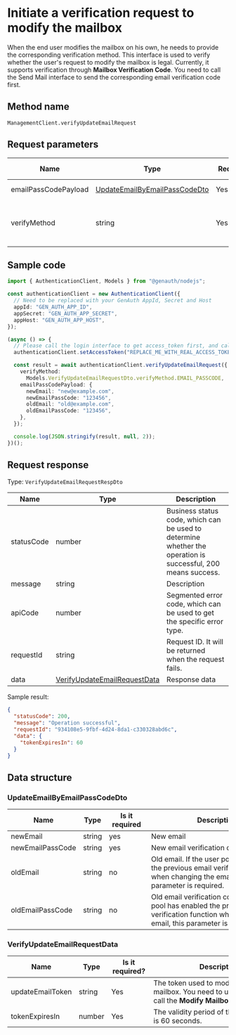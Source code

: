 # Initiate a verification request to modify the mailbox

<!--
Warning ⚠️:
Do not modify this document directly,
https://github.com/Authing/authing-docs-factory
Use this project to generate
-->

<LastUpdated />

When the end user modifies the mailbox on his own, he needs to provide the corresponding verification method. This interface is used to verify whether the user's request to modify the mailbox is legal. Currently, it supports verification through **Mailbox Verification Code**. You need to call the Send Mail interface to send the corresponding email verification code first.

## Method name

`ManagementClient.verifyUpdateEmailRequest`

## Request parameters

| Name                 | Type                                                                       | <div style="width:80px">Required</div> | <div style="width:60px">Default value</div> | <div style="width:300px">Description</div>                                                                                                                                      | <div style="width:200px">Sample value</div> |
| -------------------- | -------------------------------------------------------------------------- | -------------------------------------- | ------------------------------------------- | ------------------------------------------------------------------------------------------------------------------------------------------------------------------------------- | ------------------------------------------- |
| emailPassCodePayload | <a href="#UpdateEmailByEmailPassCodeDto">UpdateEmailByEmailPassCodeDto</a> | Yes                                    | -                                           | Data verified using email verification code                                                                                                                                     |                                             |
| verifyMethod         | string                                                                     | Yes                                    | -                                           | Modify the verification method used by the current email:<br>- `EMAIL_PASSCODE`: Verify by email verification code. Currently, only this verification method is supported. <br> | `EMAIL_PASSCODE`                            |

## Sample code

```ts
import { AuthenticationClient, Models } from "@genauth/nodejs";

const authenticationClient = new AuthenticationClient({
  // Need to be replaced with your GenAuth AppId, Secret and Host
  appId: "GEN_AUTH_APP_ID",
  appSecret: "GEN_AUTH_APP_SECRET",
  appHost: "GEN_AUTH_APP_HOST",
});

(async () => {
  // Please call the login interface to get access_token first, and call the setAccessToken method to set access_token
  authenticationClient.setAccessToken("REPLACE_ME_WITH_REAL_ACCESS_TOKEN");

  const result = await authenticationClient.verifyUpdateEmailRequest({
    verifyMethod:
      Models.VerifyUpdateEmailRequestDto.verifyMethod.EMAIL_PASSCODE,
    emailPassCodePayload: {
      newEmail: "new@example.com",
      newEmailPassCode: "123456",
      oldEmail: "old@example.com",
      oldEmailPassCode: "123456",
    },
  });

  console.log(JSON.stringify(result, null, 2));
})();
```

## Request response

Type: `VerifyUpdateEmailRequestRespDto`

| Name       | Type                                                                     | Description                                                                                                  |
| ---------- | ------------------------------------------------------------------------ | ------------------------------------------------------------------------------------------------------------ |
| statusCode | number                                                                   | Business status code, which can be used to determine whether the operation is successful, 200 means success. |
| message    | string                                                                   | Description                                                                                                  |
| apiCode    | number                                                                   | Segmented error code, which can be used to get the specific error type.                                      |
| requestId  | string                                                                   | Request ID. It will be returned when the request fails.                                                      |
| data       | <a href="#VerifyUpdateEmailRequestData">VerifyUpdateEmailRequestData</a> | Response data                                                                                                |

Sample result:

```json
{
  "statusCode": 200,
  "message": "Operation successful",
  "requestId": "934108e5-9fbf-4d24-8da1-c330328abd6c",
  "data": {
    "tokenExpiresIn": 60
  }
}
```

## Data structure

### <a id="UpdateEmailByEmailPassCodeDto"></a> UpdateEmailByEmailPassCodeDto

| Name             | Type   | <div style="width:80px">Is it required</div> | <div style="width:300px">Description</div>                                                                                                              | <div style="width:200px">Sample value</div> |
| ---------------- | ------ | -------------------------------------------- | ------------------------------------------------------------------------------------------------------------------------------------------------------- | ------------------------------------------- |
| newEmail         | string | yes                                          | New email                                                                                                                                               | `new@example.com`                           |
| newEmailPassCode | string | yes                                          | New email verification code                                                                                                                             | `123456`                                    |
| oldEmail         | string | no                                           | Old email. If the user pool has enabled the previous email verification function when changing the email, this parameter is required.                   | `old@example.com`                           |
| oldEmailPassCode | string | no                                           | Old email verification code. If the user pool has enabled the previous email verification function when changing the email, this parameter is required. | `123456`                                    |

### <a id="VerifyUpdateEmailRequestData"></a> VerifyUpdateEmailRequestData

| Name             | Type   | <div style="width:80px">Is it required?</div> | <div style="width:300px">Description</div>                                                                         | <div style="width:200px">Sample value</div> |
| ---------------- | ------ | --------------------------------------------- | ------------------------------------------------------------------------------------------------------------------ | ------------------------------------------- |
| updateEmailToken | string | Yes                                           | The token used to modify the current mailbox. You need to use this token to call the **Modify Mailbox** interface. |                                             |
| tokenExpiresIn   | number | Yes                                           | The validity period of the token, which is 60 seconds.                                                             | `60`                                        |
